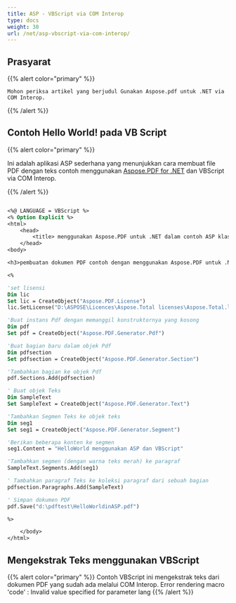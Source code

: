 ```yaml
---
title: ASP - VBScript via COM Interop
type: docs
weight: 30
url: /net/asp-vbscript-via-com-interop/
---
```


## Prasyarat

{{% alert color="primary" %}}

    Mohon periksa artikel yang berjudul Gunakan Aspose.pdf untuk .NET via COM Interop.

{{% /alert %}}

## Contoh Hello World! pada VB Script

{{% alert color="primary" %}}

Ini adalah aplikasi ASP sederhana yang menunjukkan cara membuat file PDF dengan teks contoh menggunakan [Aspose.PDF for .NET](/pdf/net/) dan VBScript via COM Interop.

{{% /alert %}}

```vb

<%@ LANGUAGE = VBScript %>
<% Option Explicit %>
<html>
    <head>
        <title> menggunakan Aspose.PDF untuk .NET dalam contoh ASP klasik</title>
    </head>
<body>

<h3>pembuatan dokumen PDF contoh dengan menggunakan Aspose.PDF untuk .NET bersama ASP klasik dan VBScript</h3>

<%

'set lisensi
Dim lic
Set lic = CreateObject("Aspose.PDF.License")
lic.SetLicense("D:\ASPOSE\Licences\Aspose.Total licenses\Aspose.Total.lic")

'Buat instans Pdf dengan memanggil konstruktornya yang kosong
Dim pdf
Set pdf = CreateObject("Aspose.PDF.Generator.Pdf")

'Buat bagian baru dalam objek Pdf
Dim pdfsection
Set pdfsection = CreateObject("Aspose.PDF.Generator.Section")

'Tambahkan bagian ke objek Pdf
pdf.Sections.Add(pdfsection)

' Buat objek Teks
Dim SampleText
Set SampleText = CreateObject("Aspose.PDF.Generator.Text")

'Tambahkan Segmen Teks ke objek teks
Dim seg1
Set seg1 = CreateObject("Aspose.PDF.Generator.Segment")

'Berikan beberapa konten ke segmen
seg1.Content = "HelloWorld menggunakan ASP dan VBScript"

'Tambahkan segmen (dengan warna teks merah) ke paragraf
SampleText.Segments.Add(seg1)

' Tambahkan paragraf Teks ke koleksi paragraf dari sebuah bagian
pdfsection.Paragraphs.Add(SampleText)

' Simpan dokumen PDF
pdf.Save("d:\pdftest\HelloWorldinASP.pdf")

%>

    </body>
</html>
```
## Mengekstrak Teks menggunakan VBScript

{{% alert color="primary" %}}
    Contoh VBScript ini mengekstrak teks dari dokumen PDF yang sudah ada melalui COM Interop.
    Error rendering macro 'code' : Invalid value specified for parameter lang
{{% /alert %}}
